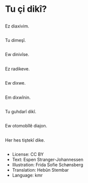# Tu çi dikî?

##
Ez diaxivim.

##
Tu dimeşî.

##
Ew dinivîse.

##
Ez radikeve.

##
Ew dixwe.

##
Em dixwînin.

##
Tu guhdarî dikî.

##
Ew otomobîlê diajon.

##
Her hes tiştekî dike.

##
* License: CC BY
* Text: Espen Stranger-Johannessen
* Illustration: Frida Sofie Schønsberg
* Translation: Hebûn Stembar
* Language: kmr
